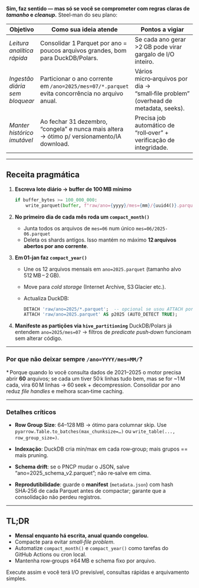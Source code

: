 **Sim, faz sentido — mas só se você se comprometer com regras claras de *tamanho* e *cleanup*.**
Steel‑man do seu plano:

| Objetivo                       | Como sua ideia atende                                                                           | Pontos a vigiar                                                                     |
| ------------------------------ | ----------------------------------------------------------------------------------------------- | ----------------------------------------------------------------------------------- |
| *Leitura analítica rápida*     | Consolidar 1 Parquet por ano = poucos arquivos grandes, bom para DuckDB/Polars.                 | Se cada ano gerar >2 GB pode virar gargalo de I/O inteiro.                          |
| *Ingestão diária sem bloquear* | Particionar o ano corrente em `/ano=2025/mes=07/*.parquet` evita concorrência no arquivo anual. | Vários micro‑arquivos por dia → “small‑file problem” (overhead de metadata, seeks). |
| *Manter histórico imutável*    | Ao fechar 31 dezembro, “congela” e nunca mais altera → ótimo p/ versionamento/IA download.      | Precisa job automático de “roll‑over” + verificação de integridade.                 |

---

## Receita pragmática

1. **Escreva lote diário → buffer de 100 MB mínimo**

   ```python
   if buffer_bytes >= 100_000_000:
       write_parquet(buffer, f"raw/ano={yyyy}/mes={mm}/{uuid4()}.parquet", compression="zstd")
   ```

2. **No primeiro dia de cada mês roda um `compact_month()`**

   * Junta todos os arquivos de `mes=06` num único `mes=06/2025-06.parquet`
   * Deleta os shards antigos.
     Isso mantém no máximo **12 arquivos abertos por ano corrente**.

3. **Em 01‑jan faz `compact_year()`**

   * Une os 12 arquivos mensais em `ano=2025.parquet` (tamanho alvo 512 MB – 2 GB).
   * Move para *cold storage* (Internet Archive, S3 Glacier etc.).
   * Actualiza DuckDB:

     ```sql
     DETACH 'raw/ano=2025/*.parquet';  -- opcional se usou ATTACH por arquivo
     ATTACH 'raw/ano=2025.parquet' AS p2025 (AUTO_DETECT TRUE);
     ```

4. **Manifeste as partições via `hive_partitioning`**
   DuckDB/Polars já entendem `ano=2025/mes=07` → filtros de *predicate push‑down* funcionam sem alterar código.

---

### Por que não deixar sempre `/ano=YYYY/mes=MM/`?

\* Porque quando  lo você consulta dados de 2021–2025 o motor precisa abrir **60** arquivos; se cada um tiver 50 k linhas tudo bem, mas se for \~1 M cada, vira 60 M linhas → 60 seek + decompression. Consolidar por ano reduz *file handles* e melhora scan‐time caching.

---

### Detalhes críticos

* **Row Group Size**: 64–128 MB → ótimo para columnar skip.
  Use `pyarrow.Table.to_batches(max_chunksize=…)` ou `write_table(..., row_group_size=)`.

* **Indexação**: DuckDB cria min/max em cada row‑group; mais grupos == mais pruning.

* **Schema drift**: se o PNCP mudar o JSON, salve “ano=2025\_schema\_v2.parquet”; não re‑salve em cima.

* **Reprodutibilidade**: guarde o **manifest** (`metadata.json`) com hash SHA‑256 de cada Parquet antes de compactar; garante que a consolidação não perdeu registros.

---

## TL;DR

* **Mensal enquanto há escrita, anual quando congelou.**
* Compacte para evitar *small‑file problem*.
* Automatize `compact_month()` e `compact_year()` como tarefas do GitHub Actions ou cron local.
* Mantenha row‑groups ≥64 MB e schema fixo por arquivo.

Execute assim e você terá I/O previsível, consultas rápidas e arquivamento simples.
